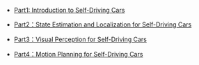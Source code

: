 * [Part1: Introduction to Self-Driving Cars](/docs/coursera/autonomous-vehicle/Part1-Introduction_to_Self-Driving_Cars/README.md)

* [Part2：State Estimation and Localization for Self-Driving Cars](/docs/coursera/autonomous-vehicle/Part2-State_Estimation_and_Localization/README.md)

* [Part3：Visual Perception for Self-Driving Cars](/docs/coursera/autonomous-vehicle/Part3-Visual_Perception_for_Self-Driving_Cars/README.md)

- [Part4：Motion Planning for Self-Driving Cars](/docs/coursera/autonomous-vehicle/Part4-Motion_Planning_for_Self-Driving_Cars/README.md)
